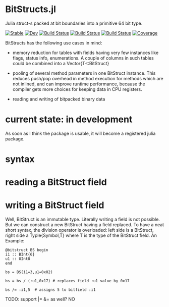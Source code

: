 # BitStructs.jl

Julia struct-s packed at bit boundaries into a primitive 64 bit type.

[![Stable](https://img.shields.io/badge/docs-stable-blue.svg)](https://rryi.github.io/PackedStructs.jl/stable)
[![Dev](https://img.shields.io/badge/docs-dev-blue.svg)](https://rryi.github.io/PackedStructs.jl/dev)
[![Build Status](https://travis-ci.com/rryi/PackedStructs.jl.svg?branch=master)](https://travis-ci.com/rryi/PackedStructs.jl)
[![Build Status](https://ci.appveyor.com/api/projects/status/github/rryi/PackedStructs.jl?svg=true)](https://ci.appveyor.com/project/rryi/PackedStructs-jl)
[![Build Status](https://api.cirrus-ci.com/github/rryi/PackedStructs.jl.svg)](https://cirrus-ci.com/github/rryi/PackedStructs.jl)
[![Coverage](https://codecov.io/gh/rryi/PackedStructs.jl/branch/master/graph/badge.svg)](https://codecov.io/gh/rryi/PackedStructs.jl)

BitStructs has the following use cases in mind: 

 * memory reduction for tables with fields having very few instances like flags, status info, enumerations. A couple of columns in such tables could be combined into a Vector{T<:BitStruct}
 
 * pooling of several method parameters in one BitStruct instance. This reduces push/pop overhead in method execution for methods which are not inlined, and can improve runtime performance, because the compiler gets more choices for keeping data in CPU registers.

 * reading and writing of bitpacked binary data 

 # current state: in development

 As soon as I think the package is usable, it will become a registered julia package.
 

 # syntax

 # reading a BitStruct field

 # writing a BitStruct field

Well, BitStruct is an immutable type. Literally writing a field is not possible.
But we can construct a new BitStruct having a field replaced. To have a neat short syntax,
the division operator is overloaded: left side is a BitStruct, right side a Typle{Symbol,T} 
where T is the type of the BitStruct field. An Example:


    @bitstruct BS begin
    i1 :: BInt{6}
    u1 :: UInt8
    end

    bs = BS(i1=3,u1=0x02)

    bs = bs / (:u1,0x17) # replaces field :u1 value by 0x17

    bs /= :i1,5  # assigns 5 to bitfield :i1

TODO: support |= &= as well? NO 